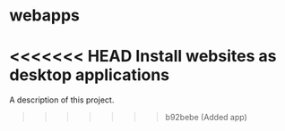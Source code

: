 # webapps

<<<<<<< HEAD
Install websites as desktop applications
=======
A description of this project.
>>>>>>> b92bebe (Added app)
